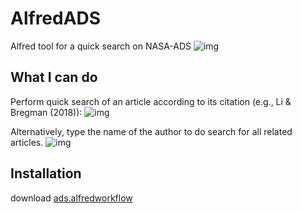 # AlfredADS
Alfred tool for a quick search on NASA-ADS
![img](http://adsabs.github.io/img/bbb_assets/ads_logo_full_light_background.svg)

## What I can do
Perform quick search of an article according to its citation (e.g., Li & Bregman (2018)):
![img](https://github.com/LiYunyang/AlfredADS/tree/master/example/citation.png)

Alternatively, type the name of the author to do search for all related articles.
![img](https://github.com/LiYunyang/AlfredADS/tree/master/example/adam.png)

## Installation
download [ads.alfredworkflow](https://github.com/LiYunyang/AlfredADS/tree/master/ads.alfredworkflow)
